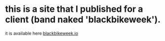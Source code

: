 # this is a site that I published for a client (band naked 'blackbikeweek'). 

it is available here [blackbikeweek.io](blackbikeweek.io)
